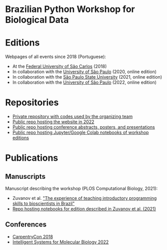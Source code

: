 # Brazilian Python Workshop for Biological Data

# Editions

Webpages of all events since 2018 (Portuguese):
 * At the [Federal University of São Carlos](https://btwbd.gitlab.io/sitepythonbiodata2018/) (2018)
 * In collaboration with the [University of São Paulo](https://btwbd.gitlab.io/sitepythonbiodata2020/) (2020, online edition)
 * In collaboration with the [São Paulo State University](https://btwbd.gitlab.io/sitepythonbiodata2021/) (2021, online edition)
 * In collaboration with the [University of São Paulo](https://wpdb2022.netlify.app/) (2022, online edition)

# Repositories

 * [Private repository with codes used by the organizing team]()
 * [Public repo hosting the website in 2022]()
 * [Public repo hosting conference abstracts, posters, and presentations]()
 * [Public repo hosting Jupyter/Google Colab notebooks of workshop editions]()

# Publications

## Manuscripts

Manuscript describing the workshop (PLOS Computational Biology, 2021):
 * Zuvanov et al. ["The experience of teaching introductory programming skills to bioscientists in Brazil"](https://doi.org/10.1371/journal.pcbi.1009534)
 * [Repo hosting notebooks for edition described in Zuvanov et al. (2021)](https://github.com/SantosRAC/BrazilianWorkshopPythonForBioData_Zuvanov_etal_2021)

## Conferences

* [CarpentryCon 2018](https://2018.carpentrycon.org/)
* [Intelligent Systems for Molecular Biology 2022](https://www.iscb.org/ismb2022)
